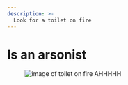 ```yaml
---
description: >-
  Look for a toilet on fire
---
```


# Is an arsonist

<figure><img src="" alt="image of toilet on fire AHHHHH"><figcaption></figcaption></figure>
